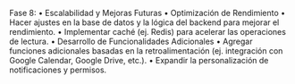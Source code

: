 Fase 8:
• Escalabilidad y Mejoras Futuras
• Optimización de Rendimiento
• Hacer ajustes en la base de datos y la lógica del backend para mejorar el rendimiento.
• Implementar caché (ej. Redis) para acelerar las operaciones de lectura.
• Desarrollo de Funcionalidades Adicionales
• Agregar funciones adicionales basadas en la retroalimentación (ej. integración con Google Calendar, Google Drive, etc.).
• Expandir la personalización de notificaciones y permisos.
